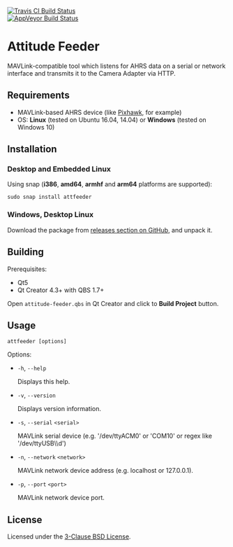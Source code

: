[![Travis CI Build Status](https://travis-ci.org/airmast/attitude-feeder.svg?branch=master)](https://travis-ci.org/airmast/attitude-feeder)   
[![AppVeyor Build Status](https://ci.appveyor.com/api/projects/status/b10a9rd1vj0n5fk6?svg=true)](https://ci.appveyor.com/project/mkrutyakov-ugcs/attitude-feeder/)  

Attitude Feeder
===============

MAVLink-compatible tool which listens for AHRS data on a serial or network interface and transmits it to the Camera Adapter via HTTP.

Requirements
------------

* MAVLink-based AHRS device (like [Pixhawk](https://pixhawk.org/modules/pixhawk), for example)
* OS: **Linux** (tested on Ubuntu 16.04, 14.04) or **Windows** (tested on Windows 10)

Installation
------------

### Desktop and Embedded Linux ###

Using snap (**i386**, **amd64**, **armhf** and **arm64** platforms are supported):

    sudo snap install attfeeder

### Windows, Desktop Linux ###

Download the package from [releases section on GitHub](https://github.com/airmast/attitude-feeder/releases), and unpack it.

Building
--------

Prerequisites:
* Qt5
* Qt Creator 4.3+ with QBS 1.7+

Open `attitude-feeder.qbs` in Qt Creator and click to **Build Project** button.

Usage
-----

```shell
attfeeder [options]
```

Options:

* `-h`, `--help`

    Displays this help.

* `-v`, `--version`

    Displays version information.

* `-s`, `--serial` `<serial>`

    MAVLink serial device (e.g. '/dev/ttyACM0' or 'COM10' or regex like '/dev/ttyUSB\\\\d')

* `-n`, `--network` `<network>`

    MAVLink network device address (e.g. localhost or 127.0.0.1).

* `-p`, `--port` `<port>`

    MAVLink network device port.

License
-------

Licensed under the [3-Clause BSD License](./LICENSE).
